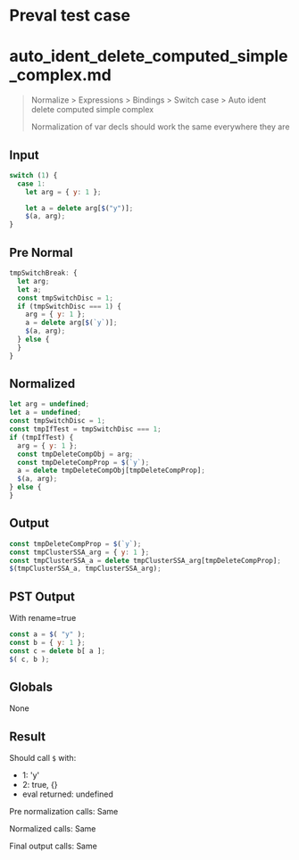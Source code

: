 # Preval test case

# auto_ident_delete_computed_simple_complex.md

> Normalize > Expressions > Bindings > Switch case > Auto ident delete computed simple complex
>
> Normalization of var decls should work the same everywhere they are

## Input

`````js filename=intro
switch (1) {
  case 1:
    let arg = { y: 1 };

    let a = delete arg[$("y")];
    $(a, arg);
}
`````

## Pre Normal


`````js filename=intro
tmpSwitchBreak: {
  let arg;
  let a;
  const tmpSwitchDisc = 1;
  if (tmpSwitchDisc === 1) {
    arg = { y: 1 };
    a = delete arg[$(`y`)];
    $(a, arg);
  } else {
  }
}
`````

## Normalized


`````js filename=intro
let arg = undefined;
let a = undefined;
const tmpSwitchDisc = 1;
const tmpIfTest = tmpSwitchDisc === 1;
if (tmpIfTest) {
  arg = { y: 1 };
  const tmpDeleteCompObj = arg;
  const tmpDeleteCompProp = $(`y`);
  a = delete tmpDeleteCompObj[tmpDeleteCompProp];
  $(a, arg);
} else {
}
`````

## Output


`````js filename=intro
const tmpDeleteCompProp = $(`y`);
const tmpClusterSSA_arg = { y: 1 };
const tmpClusterSSA_a = delete tmpClusterSSA_arg[tmpDeleteCompProp];
$(tmpClusterSSA_a, tmpClusterSSA_arg);
`````

## PST Output

With rename=true

`````js filename=intro
const a = $( "y" );
const b = { y: 1 };
const c = delete b[ a ];
$( c, b );
`````

## Globals

None

## Result

Should call `$` with:
 - 1: 'y'
 - 2: true, {}
 - eval returned: undefined

Pre normalization calls: Same

Normalized calls: Same

Final output calls: Same
